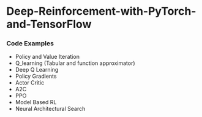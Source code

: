# Deep-Reinforcement-with-PyTorch-and-TensorFlow
 ### Code Examples
 * Policy and Value Iteration
 * Q_learning (Tabular and function approximator)
 * Deep Q Learning
 * Policy Gradients
 * Actor Critic
 * A2C
 * PPO
 * Model Based RL
 * Neural Architectural Search
